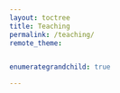 ```yaml
---
layout: toctree
title: Teaching
permalink: /teaching/
remote_theme: 


enumerategrandchild: true

---
```

